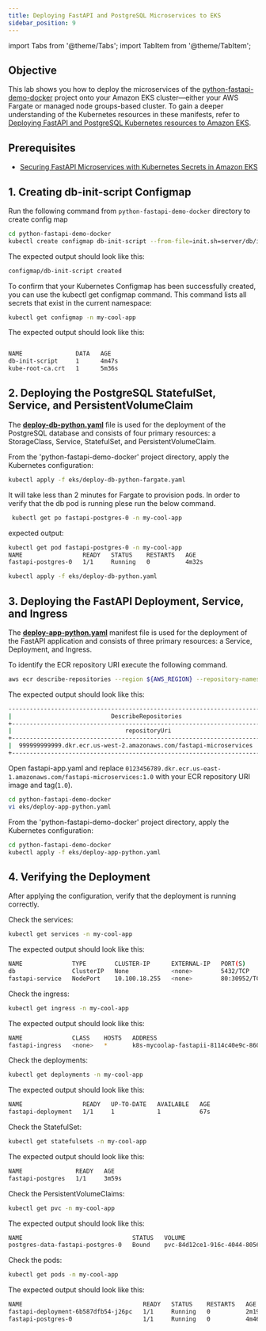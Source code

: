 ```yaml
---
title: Deploying FastAPI and PostgreSQL Microservices to EKS
sidebar_position: 9
---
```

import Tabs from '@theme/Tabs';
import TabItem from '@theme/TabItem';

## Objective

This lab shows you how to deploy the microservices of the [python-fastapi-demo-docker](https://github.com/aws-samples/python-fastapi-demo-docker) project onto your Amazon EKS cluster&mdash;either your AWS Fargate or managed node groups-based cluster. To gain a deeper understanding of the Kubernetes resources in these manifests, refer to [Deploying FastAPI and PostgreSQL Kubernetes resources to Amazon EKS](about-deploy.md).

## Prerequisites

- [Securing FastAPI Microservices with Kubernetes Secrets in Amazon EKS](./deploy-secrets.md)

## 1. Creating db-init-script Configmap

Run the following command from `python-fastapi-demo-docker` directory to create config map

```bash
cd python-fastapi-demo-docker
kubectl create configmap db-init-script --from-file=init.sh=server/db/init.sh -n my-cool-app
```

The expected output should look like this:

```bash
configmap/db-init-script created
```

To confirm that your Kubernetes Configmap has been successfully created, you can use the kubectl get configmap command. This command lists all secrets that exist in the current namespace:

```bash
kubectl get configmap -n my-cool-app
```

The expected output should look like this:

```bash

NAME               DATA   AGE
db-init-script     1      4m47s
kube-root-ca.crt   1      5m36s
```

## 2. Deploying the PostgreSQL StatefulSet, Service, and PersistentVolumeClaim

The **[deploy-db-python.yaml](https://github.com/aws-samples/python-fastapi-demo-docker/blob/main/eks/deploy-db-python.yaml)** file is used for the deployment of the PostgreSQL database and consists of four primary resources: a StorageClass, Service, StatefulSet, and PersistentVolumeClaim.

From the 'python-fastapi-demo-docker' project directory, apply the Kubernetes configuration:

<Tabs>
  <TabItem value="Fargate" label="Fargate" default>

  ```bash
  kubectl apply -f eks/deploy-db-python-fargate.yaml
  ```

   It will take less than 2 minutes for Fargate to provision pods. In order to verify that the db pod is running plese run the below command.

  ```bash
   kubectl get po fastapi-postgres-0 -n my-cool-app
  ```

   expected output:
   
  ```bash
  kubectl get pod fastapi-postgres-0 -n my-cool-app
  NAME                 READY   STATUS    RESTARTS   AGE
  fastapi-postgres-0   1/1     Running   0          4m32s
  ```


  </TabItem>
  <TabItem value="Managed Node" label="Managed node">

  ```bash
  kubectl apply -f eks/deploy-db-python.yaml
  ```
  </TabItem>
</Tabs>

## 3. Deploying the FastAPI Deployment, Service, and Ingress

The **[deploy-app-python.yaml](https://github.com/aws-samples/python-fastapi-demo-docker/blob/main/eks/deploy-app-python.yaml)** manifest file is used for the deployment of the FastAPI application and consists of three primary resources: a Service, Deployment, and Ingress.

To identify the ECR repository URI execute the following command.

```bash
aws ecr describe-repositories --region ${AWS_REGION} --repository-names  fastapi-microservices --output table --query "repositories[*].{repositoryUri:repositoryUri}"
```

The expected output should look like this:

```bash
-------------------------------------------------------------------------------
|                            DescribeRepositories                             |
+-----------------------------------------------------------------------------+
|                                repositoryUri                                |
+-----------------------------------------------------------------------------+
|  999999999999.dkr.ecr.us-west-2.amazonaws.com/fastapi-microservices         |
+-----------------------------------------------------------------------------+
```

Open fastapi-app.yaml and replace `0123456789.dkr.ecr.us-east-1.amazonaws.com/fastapi-microservices:1.0` with your ECR repository URI image and tag(`1.0`).

```bash
cd python-fastapi-demo-docker
vi eks/deploy-app-python.yaml
```

From the 'python-fastapi-demo-docker' project directory, apply the Kubernetes configuration:

```bash
cd python-fastapi-demo-docker
kubectl apply -f eks/deploy-app-python.yaml
```

## 4. Verifying the Deployment

After applying the configuration, verify that the deployment is running correctly.

Check the services:

```bash
kubectl get services -n my-cool-app
```

The expected output should look like this:

```bash
NAME              TYPE        CLUSTER-IP      EXTERNAL-IP   PORT(S)        AGE
db                ClusterIP   None            <none>        5432/TCP       2m48s
fastapi-service   NodePort    10.100.18.255   <none>        80:30952/TCP   21s
```

Check the ingress:

```bash
kubectl get ingress -n my-cool-app
```

The expected output should look like this:

```bash
NAME              CLASS    HOSTS   ADDRESS                                                                  PORTS   AGE
fastapi-ingress   <none>   *       k8s-mycoolap-fastapii-8114c40e9c-860636650.us-west-2.elb.amazonaws.com   80      3m17s
```

Check the deployments:

```bash
kubectl get deployments -n my-cool-app
```

The expected output should look like this:

```bash
NAME                 READY   UP-TO-DATE   AVAILABLE   AGE
fastapi-deployment   1/1     1            1           67s
```

Check the StatefulSet:

```bash
kubectl get statefulsets -n my-cool-app
```

The expected output should look like this:

```bash
NAME               READY   AGE
fastapi-postgres   1/1     3m59s
```

Check the PersistentVolumeClaims:

```bash
kubectl get pvc -n my-cool-app
```

The expected output should look like this:

```bash
NAME                               STATUS   VOLUME                                     CAPACITY   ACCESS MODES   STORAGECLASS   AGE
postgres-data-fastapi-postgres-0   Bound    pvc-84d12ce1-916c-4044-8056-94eb97e25ccd   1Gi        RWO            ebs-sc         4m12s
```

Check the pods:

```bash
kubectl get pods -n my-cool-app
```

The expected output should look like this:

```bash
NAME                                  READY   STATUS    RESTARTS   AGE
fastapi-deployment-6b587dfb54-j26pc   1/1     Running   0          2m19s
fastapi-postgres-0                    1/1     Running   0          4m46s
```
